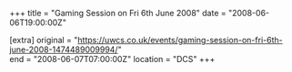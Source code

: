 +++
title = "Gaming Session on Fri 6th June 2008"
date = "2008-06-06T19:00:00Z"

[extra]
original = "https://uwcs.co.uk/events/gaming-session-on-fri-6th-june-2008-1474489009994/"    
end = "2008-06-07T07:00:00Z"
location = "DCS"
+++



